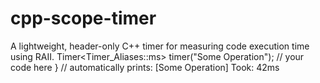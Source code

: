 # cpp-scope-timer
A lightweight, header-only C++ timer for measuring code execution time using RAII. 
Timer<Timer_Aliases::ms> timer("Some Operation");
// your code here
} // automatically prints: [Some Operation] Took: 42ms

